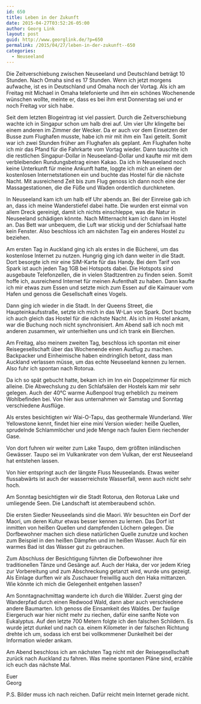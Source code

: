 ```yaml
---
id: 650
title: Leben in der Zukunft
date: 2015-04-27T03:52:26-05:00
author: Georg Link
layout: post
guid: http://www.georglink.de/?p=650
permalink: /2015/04/27/leben-in-der-zukunft--650
categories:
  - Neuseeland
---
```

Die Zeitverschiebung zwischen Neuseeland und Deutschland beträgt 10 Stunden. Nach Omaha sind es 17 Stunden. Wenn ich jetzt morgens aufwache, ist es in Deutschland und Omaha noch der Vortag. Als ich am Freitag mit Michael in Omaha telefonierte und ihm ein schönes Wochenende wünschen wollte, meinte er, dass es bei ihm erst Donnerstag sei und er noch Freitag vor sich habe.

Seit dem letzten Blogeintrag ist viel passiert. Durch die Zeitverschiebung wachte ich in Singapur schon um halb drei auf. Um vier Uhr klingelte bei einem anderen im Zimmer der Wecker. Da er auch vor dem Einsetzen der Busse zum Flughafen musste, habe ich mir mit ihm ein Taxi geteilt. Somit war ich zwei Stunden früher am Flughafen als geplant. Am Flughafen holte ich mir das Pfand für die Fahrkarte vom Vortag wieder. Dann tauschte ich die restlichen Singapur-Dollar in Neuseeland-Dollar und kaufte mir mit dem verbleibenden Rundungsbetrag einen Kakao. Da ich in Neuseeland noch keine Unterkunft für meine Ankunft hatte, loggte ich mich an einem der kostenlosen Internetstationen ein und buchte das Hostel für die nächste Nacht. Mit ausreichend Zeit bis zum Flug genoss ich dann noch eine der Massagestationen, die die Füße und Waden ordentlich durchkneten.

In Neuseeland kam ich um halb elf Uhr abends an. Bei der Einreise gab ich an, dass ich meine Wanderstiefel dabei hatte. Die wurden erst einmal von allem Dreck gereinigt, damit ich nichts einschleppe, was die Natur in Neuseeland schädigen könnte. Nach Mitternacht kam ich dann im Hostel an. Das Bett war unbequem, die Luft war stickig und der Schlafsaal hatte kein Fenster. Also beschloss ich am nächsten Tag ein anderes Hostel zu beziehen.

Am ersten Tag in Auckland ging ich als erstes in die Bücherei, um das kostenlose Internet zu nutzen. Hungrig ging ich dann weiter in die Stadt. Dort besorgte ich mir eine SIM-Karte für das Handy. Bei dem Tarif von Spark ist auch jeden Tag 1GB bei Hotspots dabei. Die Hotspots sind ausgebaute Telefonzellen, die in vielen Stadtzentren zu finden seien. Somit hoffe ich, ausreichend Internet für meinen Aufenthalt zu haben. Dann kaufte ich mir etwas zum Essen und setzte mich zum Essen auf die Kaimauer vom Hafen und genoss die Gesellschaft eines Vogels.

Dann ging ich wieder in die Stadt. In der Queens Street, die Haupteinkaufsstraße, setzte ich mich in das W-Lan von Spark. Dort buchte ich auch gleich das Hostel für die nächste Nacht. Als ich im Hostel ankam, war die Buchung noch nicht synchronisiert. Am Abend saß ich noch mit anderen zusammen, wir unterhielten uns und ich trank ein Bierchen.

Am Freitag, also meinem zweiten Tag, beschloss ich spontan mit einer Reisegesellschaft über das Wochenende einen Ausflug zu machen. Backpacker und Einheimische haben eindringlich betont, dass man Auckland verlassen müsse, um das echte Neuseeland kennen zu lernen. Also fuhr ich spontan nach Rotorua.

Da ich so spät gebucht hatte, bekam ich im Inn ein Doppelzimmer für mich alleine. Die Abwechslung zu den Schlafsälen der Hostels kam mir sehr gelegen. Auch der 40°C warme Außenpool trug erheblich zu meinem Wohlbefinden bei. Von hier aus unternahmen wir Samstag und Sonntag verschiedene Ausflüge.

Als erstes besichtigten wir Wai-O-Tapu, das geothermale Wunderland. Wer Yellowstone kennt, findet hier eine mini Version wieder: heiße Quellen, sprudelnde Schlammlöcher und jede Menge nach faulen Eiern riechender Gase.

Von dort fuhren wir weiter zum Lake Taupo, dem größten inländischen Gewässer. Taupo sei im Vulkankrater von dem Vulkan, der erst Neuseeland hat entstehen lassen.

Von hier entspringt auch der längste Fluss Neuseelands. Etwas weiter flussabwärts ist auch der wasserreichste Wasserfall, wenn auch nicht sehr hoch.

Am Sonntag besichtigten wir die Stadt Rotorua, den Rotorua Lake und umliegende Seen. Die Landschaft ist atemberaubend schön.

Die ersten Siedler Neuseelands sind die Maori. Wir besuchten ein Dorf der Maori, um deren Kultur etwas besser kennen zu lernen. Das Dorf ist inmitten von heißen Quellen und dampfenden Löchern gelegen. Die Dorfbewohner machen sich diese natürlichen Quelle zunutze und kochen zum Beispiel in den heißen Dämpfen und im heißen Wasser. Auch für ein warmes Bad ist das Wasser gut zu gebrauchen.

Zum Abschluss der Besichtigung führten die Dofbewohner ihre traditionellen Tänze und Gesänge auf. Auch der Haka, der vor jedem Krieg zur Vorbereitung und zum Abschreckung getanzt wird, wurde uns gezeigt. Als Einlage durften wir als Zuschauer freiwillig auch den Haka mittanzen. Wie könnte ich mich die Gelegenheit entgehen lassen?

Am Sonntagnachmittag wanderte ich durch die Wälder. Zuerst ging der Wanderpfad durch einen Redwood Wald, dann aber auch verschiedene andere Baumarten. Ich genoss die Einsamkeit des Waldes. Der faulige Eiergeruch war hier nicht mehr zu riechen, dafür eine sanfte Note von Eukalyptus. Auf den letzte 700 Metern folgte ich den falschen Schildern. Es wurde jetzt dunkel und nach ca. einem Kilometer in der falschen Richtung drehte ich um, sodass ich erst bei vollkommener Dunkelheit bei der Information wieder ankam.

Am Abend beschloss ich am nächsten Tag nicht mit der Reisegesellschaft zurück nach Auckland zu fahren. Was meine spontanen Pläne sind, erzähle ich euch das nächste Mal.

Euer  
Georg

P.S. Bilder muss ich nach reichen. Dafür reicht mein Internet gerade nicht.